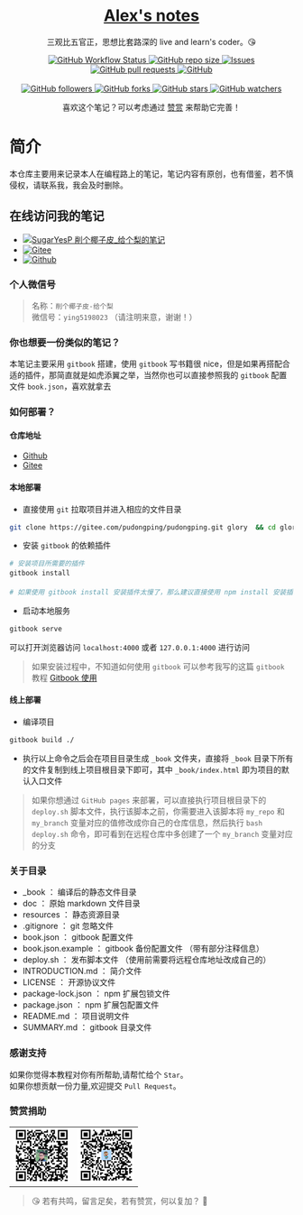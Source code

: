 <p align="center">
    <h1 align="center"><a href="https://pudodngping.com">Alex's notes</a></h1>
    <p align="center">三观比五官正，思想比套路深的 live and learn's coder。😘</p>
</p>
<p align="center">
    <a href="https://github.com/pudongping/pudongping.github.io" target="_blank">
        <img alt="GitHub Workflow Status" src="https://img.shields.io/badge/notes-Alex's--gitbook--notes-orange">
    </a>
    <a href="https://github.com/pudongping/pudongping.github.io" target="_blank">
        <img alt="GitHub repo size" src="https://img.shields.io/github/repo-size/pudongping/pudongping.github.io">
    </a>
    <a href="https://github.com/pudongping/pudongping.github.io" target="_blank">
        <img alt="Issues" src="https://img.shields.io/github/issues/pudongping/pudongping.github.io" />
    </a>
    <a href="https://github.com/pudongping/pudongping.github.io/pulls" target="_blank">
        <img alt="GitHub pull requests" src="https://img.shields.io/github/issues-pr/pudongping/pudongping.github.io" />
    </a>
    <a href="https://github.com/pudongping/pudongping.github.io" target="_blank">
        <img alt="GitHub" src="https://img.shields.io/github/license/pudongping/pudongping.github.io">
    </a>

<br/>
<br/>
    <a href="https://github.com/pudongping/pudongping.github.io" target="_blank">
        <img alt="GitHub followers" src="https://img.shields.io/github/followers/pudongping?style=social">
    </a>
    <a href="https://github.com/pudongping/pudongping.github.io" target="_blank">
        <img alt="GitHub forks" src="https://img.shields.io/github/forks/pudongping/pudongping.github.io?style=social">
    </a>
    <a href="https://github.com/pudongping/pudongping.github.io" target="_blank">
        <img alt="GitHub stars" src="https://img.shields.io/github/stars/pudongping/pudongping.github.io?style=social">
    </a>
    <a href="https://github.com/pudongping/pudongping.github.io" target="_blank">
        <img alt="GitHub watchers" src="https://img.shields.io/github/watchers/pudongping/pudongping.github.io?style=social">
    </a>
</p>
<p align="center">喜欢这个笔记？可以考虑通过 <a href="./resources/images/wechat.png" target="_blank">赞赏</a> 来帮助它完善！</p>


# 简介

本仓库主要用来记录本人在编程路上的笔记，笔记内容有原创，也有借鉴，若不慎侵权，请联系我，我会及时删除。  

## 在线访问我的笔记
- [![SugarYesP 削个椰子皮_给个梨的笔记](https://img.shields.io/badge/SugarYesP_削个椰子皮_给个梨的笔记-https://drling.xin-brightgreen.svg)](https://pudongping.com)
- [![Gitee](https://img.shields.io/badge/GiteePages-https://pudongping.gitee.io-brightgreen.svg)](https://pudongping.gitee.io)
- [![Github](https://img.shields.io/badge/GithubPages-https://pudongping.github.io-brightgreen.svg)](https://pudongping.github.io)

### 个人微信号

> 名称：`削个椰子皮-给个梨`  
微信号：`ying5198023`  （请注明来意，谢谢！）

### 你也想要一份类似的笔记？

本笔记主要采用 `gitbook` 搭建，使用 `gitbook` 写书籍很 nice，但是如果再搭配合适的插件，那简直就是如虎添翼之举，当然你也可以直接参照我的 `gitbook` 配置文件 `book.json`，喜欢就拿去

### 如何部署？

#### 仓库地址

- [Github](https://github.com/pudongping/pudongping.github.io.git)
- [Gitee](https://gitee.com/pudongping/pudongping.git)

#### 本地部署

- 直接使用 `git` 拉取项目并进入相应的文件目录


```bash
git clone https://gitee.com/pudongping/pudongping.git glory  && cd glory
```


- 安装 `gitbook` 的依赖插件


```bash
# 安装项目所需要的插件
gitbook install

# 如果使用 gitbook install 安装插件太慢了，那么建议直接使用 npm install 安装插件，本项目中所有的插件均已使用 npm 初始化，放心使用
```


- 启动本地服务


```bash
gitbook serve
```

可以打开浏览器访问 `localhost:4000` 或者 `127.0.0.1:4000` 进行访问

> 如果安装过程中，不知道如何使用 `gitbook` 可以参考我写的这篇 `gitbook` 教程 [Gitbook 使用](/doc/frontend-notes/how-to-use-gitbook.md)


#### 线上部署

- 编译项目

```bash
gitbook build ./
```

- 执行以上命令之后会在项目目录生成 `_book` 文件夹，直接将 `_book` 目录下所有的文件复制到线上项目根目录下即可，其中 `_book/index.html` 即为项目的默认入口文件

> 如果你想通过 `GitHub pages` 来部署，可以直接执行项目根目录下的 `deploy.sh` 脚本文件，执行该脚本之前，你需要进入该脚本将 `my_repo` 和 `my_branch` 变量对应的值修改成你自己的仓库信息，然后执行 `bash deploy.sh` 命令，即可看到在远程仓库中多创建了一个 `my_branch` 变量对应的分支

### 关于目录

- _book ： 编译后的静态文件目录
- doc ： 原始 markdown 文件目录
- resources ： 静态资源目录
- .gitignore ： git 忽略文件
- book.json ： gitbook 配置文件
- book.json.example ： gitbook 备份配置文件 （带有部分注释信息）
- deploy.sh ： 发布脚本文件 （使用前需要将远程仓库地址改成自己的）
- INTRODUCTION.md ： 简介文件
- LICENSE ： 开源协议文件
- package-lock.json ： npm 扩展包锁文件
- package.json ： npm 扩展包配置文件
- README.md ： 项目说明文件
- SUMMARY.md ： gitbook 目录文件

### 感谢支持

如果你觉得本教程对你有所帮助,请帮忙给个 `Star`。  
如果你想贡献一份力量,欢迎提交 `Pull Request`。

### 赞赏捐助

<p align="center">
    <table>
      <tr>
        <td>
            <img width="100" src="./resources/images/alipay.png" alt="alipay" >
        </td>
        <td>
            <img width="100" src="./resources/images/wechat.png" alt="wechat" >
        </td>
      </tr>
    </table>
</p>


> 😘 若有共鸣，留言足矣，若有赞赏，何以复加？ 🤞
